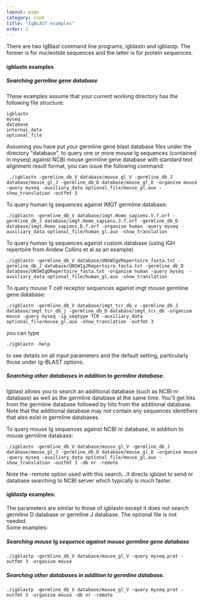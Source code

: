 ```yaml
---
layout: page
category: cook
title: "IgBLAST examples"
order: 2
---
```


There are two IgBlast command line programs, igblastn and igblastp.  The former is for nucleotide sequences and the latter is for protein sequences.

#### igblastn examples

##### Searching germline gene database 

These examples assume that your current working directory has the following file structure:

```
igblastn
myseq
database
internal_data
optional_file 
```
Assuming you have put your germline gene blast database files under the directory "database",  to query one or more mouse Ig sequences (contained in myseq) against NCBI mouse germline gene database with standard text alignment result format, you can issue the following command:

```
 ./igblastn -germline_db_V database/mouse_gl_V -germline_db_J database/mouse_gl_J -germline_db_D database/mouse_gl_D -organism mouse -query myseq -auxiliary_data optional_file/mouse_gl.aux -show_translation -outfmt 3
```

To query human Ig sequences against IMGT germline database:
```
./igblastn -germline_db_V database/imgt.Homo_sapiens.V.f.orf -germline_db_J database/imgt.Homo_sapiens.J.f.orf -germline_db_D database/imgt.Homo_sapiens.D.f.orf -organism human -query myseq -auxiliary_data optional_file/human_gl.aux -show_translation
``` 

To query human Ig sequences against custom database (using IGH repertoire from Andew Collins et al as an example)
```
./igblastn -germline_db_V database/UNSWIgVRepertoire_fasta.txt -germline_db_J database/UNSWIgJRepertoire_fasta.txt -germline_db_D database/UNSWIgDRepertoire_fasta.txt -organism human -query myseq  -auxiliary_data optional_file/human_gl.aux -show_translation
``` 

To query mouse T cell receptor sequences against imgt mouse germline gene database:
```
./igblastn -germline_db_V database/imgt_tcr_db_v -germline_db_J database/imgt_tcr_db_j -germline_db_D database/imgt_tcr_db -organism mouse -query myseq -ig_seqtype TCR -auxiliary_data optional_file/mouse_gl.aux -show_translation -outfmt 3
```

you can type 
```
./igblastn -help
```
to see details on all input parameters and the default setting, particularly those under Ig-BLAST options.

##### Searching other databases in addition to germline database.
Igblast allows you to search an additional database (such as NCBI nr database) as well as the germline 
database at the same time.  You'll get hits from the germline database followed by hits from the additional database.
Note that the additional database may not contain any sequences identifiers that also exist in germline databases.  

To query mouse Ig sequences against NCBI nr database, in addition to mouse germline database:
```
./igblastn -germline_db_V database/mouse_gl_V -germline_db_J database/mouse_gl_J -germline_db_D database/mouse_gl_D -organism mouse -query myseq -auxiliary_data optional_file/mouse_gl.aux -show_translation -outfmt 3 -db nr -remote 
```

Note the -remote option used with this search...it directs igblast to send nr database 
searching to NCBI server which typically is much faster.
 
#### igblastp examples:
The parameters are similar to those of igblastn except it does not search germline D database or germline J 
database. The optional file is not needed.  
Some examples:
  
##### Searching mouse Ig sequence against mouse germline gene database
 
 ```
./igblastp -germline_db_V database/mouse_gl_V -query myseq.prot -outfmt 3 -organism mouse
```

##### Searching other databases in addition to germline database.

```
./igblastp -germline_db_V database/mouse_gl_V -query myseq.prot -outfmt 3 -organism mouse -db nr -remote
```



